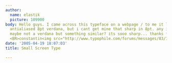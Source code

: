 ```yaml
---
author:
  name: elastik
  picture: 109900
body: Hello guys. I came across this typeface on a webpage / to me it looks like an
  antialiased 8pt verdana, but i cant get mine that sharp in 8pt. any ideas_ is this
  maybe not a verdana but something similar? its sooo sharp... thanks for your help,
  <BR>constantin<img src="http://www.typophile.com/forums/messages/83/70198.jpg" alt="">
date: '2005-04-19 18:07:03'
title: Small Screen Type

---
```


